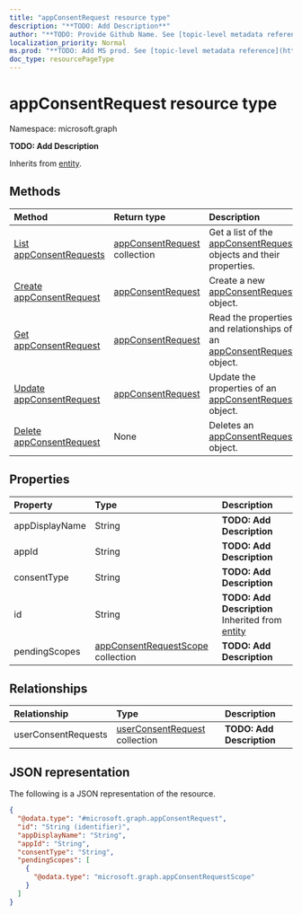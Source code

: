 ```yaml
---
title: "appConsentRequest resource type"
description: "**TODO: Add Description**"
author: "**TODO: Provide Github Name. See [topic-level metadata reference](https://msgo.azurewebsites.net/add/document/guidelines/metadata.html#topic-level-metadata)**"
localization_priority: Normal
ms.prod: "**TODO: Add MS prod. See [topic-level metadata reference](https://msgo.azurewebsites.net/add/document/guidelines/metadata.html#topic-level-metadata)**"
doc_type: resourcePageType
---
```


# appConsentRequest resource type

Namespace: microsoft.graph



**TODO: Add Description**


Inherits from [entity](../resources/entity.md).

## Methods
|Method|Return type|Description|
|:---|:---|:---|
|[List appConsentRequests](../api/appconsentrequest-list.md)|[appConsentRequest](../resources/appconsentrequest.md) collection|Get a list of the [appConsentRequest](../resources/appconsentrequest.md) objects and their properties.|
|[Create appConsentRequest](../api/appconsentrequest-create.md)|[appConsentRequest](../resources/appconsentrequest.md)|Create a new [appConsentRequest](../resources/appconsentrequest.md) object.|
|[Get appConsentRequest](../api/appconsentrequest-get.md)|[appConsentRequest](../resources/appconsentrequest.md)|Read the properties and relationships of an [appConsentRequest](../resources/appconsentrequest.md) object.|
|[Update appConsentRequest](../api/appconsentrequest-update.md)|[appConsentRequest](../resources/appconsentrequest.md)|Update the properties of an [appConsentRequest](../resources/appconsentrequest.md) object.|
|[Delete appConsentRequest](../api/appconsentrequest-delete.md)|None|Deletes an [appConsentRequest](../resources/appconsentrequest.md) object.|

## Properties
|Property|Type|Description|
|:---|:---|:---|
|appDisplayName|String|**TODO: Add Description**|
|appId|String|**TODO: Add Description**|
|consentType|String|**TODO: Add Description**|
|id|String|**TODO: Add Description** Inherited from [entity](../resources/entity.md)|
|pendingScopes|[appConsentRequestScope](../resources/appconsentrequestscope.md) collection|**TODO: Add Description**|

## Relationships
|Relationship|Type|Description|
|:---|:---|:---|
|userConsentRequests|[userConsentRequest](../resources/userconsentrequest.md) collection|**TODO: Add Description**|

## JSON representation
The following is a JSON representation of the resource.
<!-- {
  "blockType": "resource",
  "keyProperty": "id",
  "@odata.type": "microsoft.graph.appConsentRequest",
  "baseType": "microsoft.graph.entity",
  "openType": false
}
-->
``` json
{
  "@odata.type": "#microsoft.graph.appConsentRequest",
  "id": "String (identifier)",
  "appDisplayName": "String",
  "appId": "String",
  "consentType": "String",
  "pendingScopes": [
    {
      "@odata.type": "microsoft.graph.appConsentRequestScope"
    }
  ]
}
```

